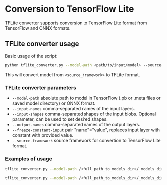 # Conversion to TensorFlow Lite

TFLite converter supports conversion to TensorFlow Lite format from TensorFlow and ONNX formats.

## TFLite converter usage

Basic usage of the script:

```sh
python tflite_converter.py --model-path <path/to/input/model> --source-framework <source_framework>
```

This will convert model from `<source_framework>` to TFLite format.

### TFLite converter parameters

- `--model-path` absolute path to model in TensorFlow (.pb or .meta files or saved model directory) or ONNX format.
- `--input-names` comma-separated names of the input layers.
- `--input-shapes` comma-separated shapes of the input blobs. Optional parameter, can be used to set desired shapes.
- `--output-names` comma-separated names of the output layers.
- `--freeze-constant-input` pair "name"="value", replaces input layer with constant with provided value.
- `--source-framework` source framework for convertion to TensorFlow Lite format.

### Examples of usage

```sh
tflite_converter.py --model-path /<full_path_to_models_dir>/_models_dir/public/ssd_mobilenet_v1_coco/ssd_mobilenet_v1_coco_2018_01_28/saved_model --source-framework tf --input-names image_tensor --input-shapes [1, 300, 300, 3]
```

```sh
tflite_converter.py --model-path /<full_path_to_models_dir>/_models_dir/public/yolo-v1-tiny-tf/yolo-v1-tiny.pb --source-framework tf --input-names input_1 --input-shapes [1, 416, 416, 3] --output-names conv2d_9/BiasAdd
```
